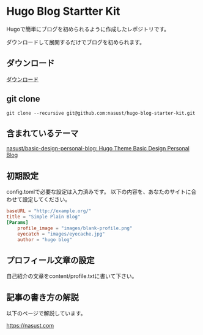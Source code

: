 # Hugo Blog Startter Kit

Hugoで簡単にブログを初められるように作成したレポジトリです。

ダウンロードして展開するだけでブログを初められます。



## ダウンロード

[ダウンロード](https://github.com/nasust/hugo-blog-starter-kit/archive/v0.1.zip)

## git clone

``git clone --recursive git@github.com:nasust/hugo-blog-starter-kit.git``

## 含まれているテーマ

[nasust/basic\-design\-personal\-blog: Hugo Theme Basic Design Personal Blog](https://github.com/nasust/basic-design-personal-blog)

## 初期設定

config.tomlで必要な設定は入力済みです。
以下の内容を、あなたのサイトに合わせて設定してください。

```toml
baseURL = "http://example.org/"
title = "Simple Plain Blog"
[Params]
    profile_image = "images/blank-profile.png"
    eyecatch = "images/eyecache.jpg"
    author = "hugo blog"
```
## プロフィール文章の設定

自己紹介の文章をcontent/profile.txtに書いて下さい。

## 記事の書き方の解説

以下のページで解説しています。

https://nasust.com


